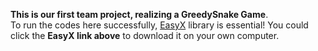 **This is our first team project, realizing a GreedySnake Game**.  
To run the codes here successfully, [EasyX](https://easyx.cn/) library is essential! 
You could click the **EasyX link above** to download it on your own computer.
